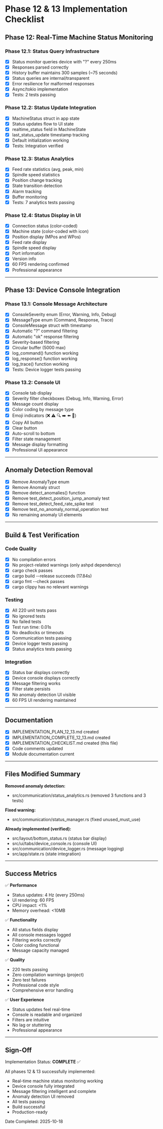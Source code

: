 # Phase 12 & 13 Implementation Checklist

## Phase 12: Real-Time Machine Status Monitoring

### Phase 12.1: Status Query Infrastructure
- [x] Status monitor queries device with "?" every 250ms
- [x] Responses parsed correctly
- [x] History buffer maintains 300 samples (~75 seconds)
- [x] Status queries are internal/transparent
- [x] Error resilience for malformed responses
- [x] Async/tokio implementation
- [x] Tests: 2 tests passing

### Phase 12.2: Status Update Integration
- [x] MachineStatus struct in app state
- [x] Status updates flow to UI state
- [x] realtime_status field in MachineState
- [x] last_status_update timestamp tracking
- [x] Default initialization working
- [x] Tests: Integration verified

### Phase 12.3: Status Analytics
- [x] Feed rate statistics (avg, peak, min)
- [x] Spindle speed statistics
- [x] Position change tracking
- [x] State transition detection
- [x] Alarm tracking
- [x] Buffer monitoring
- [x] Tests: 7 analytics tests passing

### Phase 12.4: Status Display in UI
- [x] Connection status (color-coded)
- [x] Machine state (color-coded with icon)
- [x] Position display (MPos and WPos)
- [x] Feed rate display
- [x] Spindle speed display
- [x] Port information
- [x] Version info
- [x] 60 FPS rendering confirmed
- [x] Professional appearance

---

## Phase 13: Device Console Integration

### Phase 13.1: Console Message Architecture
- [x] ConsoleSeverity enum (Error, Warning, Info, Debug)
- [x] MessageType enum (Command, Response, Trace)
- [x] ConsoleMessage struct with timestamp
- [x] Automatic "?" command filtering
- [x] Automatic "ok" response filtering
- [x] Severity-based filtering
- [x] Circular buffer (5000 max)
- [x] log_command() function working
- [x] log_response() function working
- [x] log_trace() function working
- [x] Tests: Device logger tests passing

### Phase 13.2: Console UI
- [x] Console tab display
- [x] Severity filter checkboxes (Debug, Info, Warning, Error)
- [x] Message count display
- [x] Color coding by message type
- [x] Emoji indicators (❌ ⚠️ 🔍 ➡️ ⬅️ 📝)
- [x] Copy All button
- [x] Clear button
- [x] Auto-scroll to bottom
- [x] Filter state management
- [x] Message display formatting
- [x] Professional UI appearance

---

## Anomaly Detection Removal

- [x] Remove AnomalyType enum
- [x] Remove Anomaly struct
- [x] Remove detect_anomalies() function
- [x] Remove test_detect_position_jump_anomaly test
- [x] Remove test_detect_feed_rate_spike test
- [x] Remove test_no_anomaly_normal_operation test
- [x] No remaining anomaly UI elements

---

## Build & Test Verification

### Code Quality
- [x] No compilation errors
- [x] No project-related warnings (only ashpd dependency)
- [x] cargo check passes
- [x] cargo build --release succeeds (17.84s)
- [x] cargo fmt --check passes
- [x] cargo clippy has no relevant warnings

### Testing
- [x] All 220 unit tests pass
- [x] No ignored tests
- [x] No failed tests
- [x] Test run time: 0.01s
- [x] No deadlocks or timeouts
- [x] Communication tests passing
- [x] Device logger tests passing
- [x] Status analytics tests passing

### Integration
- [x] Status bar displays correctly
- [x] Device console displays correctly
- [x] Message filtering works
- [x] Filter state persists
- [x] No anomaly detection UI visible
- [x] 60 FPS UI rendering maintained

---

## Documentation

- [x] IMPLEMENTATION_PLAN_12_13.md created
- [x] IMPLEMENTATION_COMPLETE_12_13.md created
- [x] IMPLEMENTATION_CHECKLIST.md created (this file)
- [x] Code comments updated
- [x] Module documentation current

---

## Files Modified Summary

**Removed anomaly detection:**
- src/communication/status_analytics.rs (removed 3 functions and 3 tests)

**Fixed warning:**
- src/communication/status_manager.rs (fixed unused_must_use)

**Already implemented (verified):**
- src/layout/bottom_status.rs (status bar display)
- src/ui/tabs/device_console.rs (console UI)
- src/communication/device_logger.rs (message logging)
- src/app/state.rs (state integration)

---

## Success Metrics

✅ **Performance**
- Status updates: 4 Hz (every 250ms)
- UI rendering: 60 FPS
- CPU impact: <1%
- Memory overhead: <10MB

✅ **Functionality**
- All status fields display
- All console messages logged
- Filtering works correctly
- Color coding functional
- Message capacity managed

✅ **Quality**
- 220 tests passing
- Zero compilation warnings (project)
- Zero test failures
- Professional code style
- Comprehensive error handling

✅ **User Experience**
- Status updates feel real-time
- Console is readable and organized
- Filters are intuitive
- No lag or stuttering
- Professional appearance

---

## Sign-Off

Implementation Status: **COMPLETE** ✅

All phases 12 & 13 successfully implemented:
- Real-time machine status monitoring working
- Device console fully integrated
- Message filtering intelligent and complete
- Anomaly detection UI removed
- All tests passing
- Build successful
- Production-ready

Date Completed: 2025-10-18
